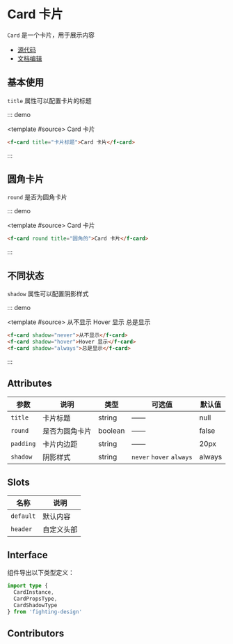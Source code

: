 # Card 卡片

`Card` 是一个卡片，用于展示内容

- [源代码](https://github.com/FightingDesign/fighting-design/tree/master/packages/fighting-design/card)
- [文档编辑](https://github.com/FightingDesign/fighting-design/blob/master/docs/docs/components/card.md)

## 基本使用

`title` 属性可以配置卡片的标题

::: demo

<template #source>
<f-card title="卡片标题">Card 卡片</f-card>
</template>

```html
<f-card title="卡片标题">Card 卡片</f-card>
```

:::

## 圆角卡片

`round` 是否为圆角卡片

::: demo

<template #source>
<f-card round title="圆角的">Card 卡片</f-card>
</template>

```html
<f-card round title="圆角的">Card 卡片</f-card>
```

:::

## 不同状态

`shadow` 属性可以配置阴影样式

::: demo

<template #source>
<f-card shadow="never">从不显示</f-card>
<f-card shadow="hover">Hover 显示</f-card>
<f-card shadow="always">总是显示</f-card>
</template>

```html
<f-card shadow="never">从不显示</f-card>
<f-card shadow="hover">Hover 显示</f-card>
<f-card shadow="always">总是显示</f-card>
```

:::

## Attributes

| 参数      | 说明           | 类型    | 可选值                   | 默认值 |
| --------- | -------------- | ------- | ------------------------ | ------ |
| `title`   | 卡片标题       | string  | ——                       | null   |
| `round`   | 是否为圆角卡片 | boolean | ——                       | false  |
| `padding` | 卡片内边距     | string  | ——                       | 20px   |
| `shadow`  | 阴影样式       | string  | `never` `hover` `always` | always |

## Slots

| 名称      | 说明       |
| --------- | ---------- |
| `default` | 默认内容   |
| `header`  | 自定义头部 |

## Interface

组件导出以下类型定义：

```ts
import type {
  CardInstance,
  CardPropsType,
  CardShadowType
} from 'fighting-design'
```

## Contributors

<a href="https://github.com/Tyh2001" target="_blank">
  <f-avatar round src="https://avatars.githubusercontent.com/u/73180970?v=4" />
</a>

<a href="https://github.com/konvyi" target="_blank">
  <f-avatar round src="https://avatars.githubusercontent.com/u/44802220?v=4" />
</a>

<style scoped>
  .f-card {
    margin: 15px;
  }
</style>
